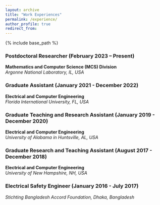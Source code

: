 ```yaml
---
layout: archive
title: "Work Experiences"
permalink: /experience/
author_profile: true
redirect_from:
---
```


{% include base_path %}

<!--## Work Experience-->


### Postdoctoral Researcher (February 2023 – Present) 
**Mathematics and Computer Science (MCS) Division**  
*Argonne National Laboratory, IL, USA*  
<!--📅 **February 2023 – Present**-->


### Graduate Assistant (January 2021 - December 2022)
**Electrical and Computer Engineering**  
*Florida International University, FL, USA*  
<!--📅 **January 2021 - December 2022**-->


### Graduate Teaching and Research Assistant (January 2019 - December 2020)
**Electrical and Computer Engineering**  
*University of Alabama in Huntsville, AL, USA*  
<!--📅 **January 2019 - December 2020**-->


### Graduate Research and Teaching Assistant (August 2017 - December 2018)
**Electrical and Computer Engineering**  
*University of New Hampshire, NH, USA*  
<!--📅 **August 2017 - December 2018**-->

### Electrical Safety Engineer (January 2016 - July 2017)
*Stichting Bangladesh Accord Foundation, Dhaka, Bangladesh*  
<!--📅 **January 2016 - July 2017**-->







